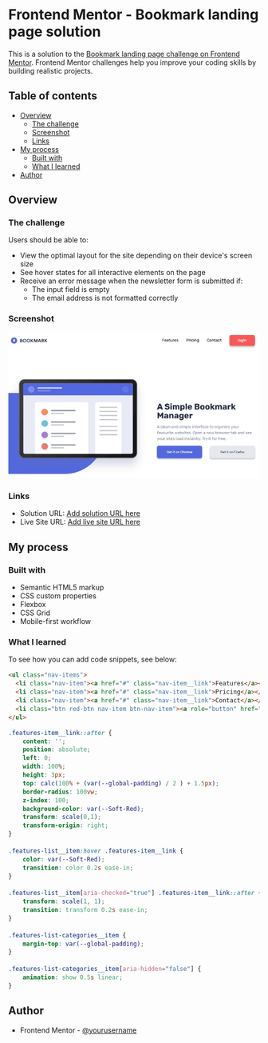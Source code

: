 # Frontend Mentor - Bookmark landing page solution

This is a solution to the [Bookmark landing page challenge on Frontend Mentor](https://www.frontendmentor.io/challenges/bookmark-landing-page-5d0b588a9edda32581d29158). Frontend Mentor challenges help you improve your coding skills by building realistic projects. 

## Table of contents

- [Overview](#overview)
  - [The challenge](#the-challenge)
  - [Screenshot](#screenshot)
  - [Links](#links)
- [My process](#my-process)
  - [Built with](#built-with)
  - [What I learned](#what-i-learned)
- [Author](#author)

## Overview

### The challenge

Users should be able to:

- View the optimal layout for the site depending on their device's screen size
- See hover states for all interactive elements on the page
- Receive an error message when the newsletter form is submitted if:
  - The input field is empty
  - The email address is not formatted correctly

### Screenshot

![](./screenshot.png)

### Links

- Solution URL: [Add solution URL here](https://github.com/dimitrisdr/bookmark-landing-page.git)
- Live Site URL: [Add live site URL here](https://dimitrisdr.github.io/bookmark-landing-page/)

## My process

### Built with

- Semantic HTML5 markup
- CSS custom properties
- Flexbox
- CSS Grid
- Mobile-first workflow


### What I learned


To see how you can add code snippets, see below:

```html
<ul class="nav-items">
  <li class="nav-item"><a href="#" class="nav-item__link">Features</a></li>
  <li class="nav-item"><a href="#" class="nav-item__link">Pricing</a></li>
  <li class="nav-item"><a href="#" class="nav-item__link">Contact</a></li>
  <li class="btn red-btn nav-item btn-nav-item"><a role="button" href="#" class="nav-item__link border-wh-thick">login</a></li>
</ul>
```
```css
.features-item__link::after {
    content: '';
    position: absolute;
    left: 0;
    width: 100%;
    height: 3px;
    top: calc(100% + (var(--global-padding) / 2 ) + 1.5px);
    border-radius: 100vw;
    z-index: 100;
    background-color: var(--Soft-Red);
    transform: scale(0,1);
    transform-origin: right;
}

.features-list__item:hover .features-item__link {
    color: var(--Soft-Red);
    transition: color 0.2s ease-in;
}

.features-list__item[aria-checked="true"] .features-item__link::after {
    transform: scale(1, 1);
    transition: transform 0.2s ease-in;
}

.features-list-categories__item {
    margin-top: var(--global-padding);
}

.features-list-categories__item[aria-hidden="false"] {
    animation: show 0.5s linear;
}
```

## Author

- Frontend Mentor - [@yourusername](https://www.frontendmentor.io/profile/dimitrisdr)
